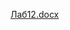 [Лаб12.docx](https://docs.google.com/document/d/1xT2ULM64ezdjuqhQ27pf80ZDRMf7L8NR/edit?usp=sharing&ouid=107099367510336680885&rtpof=true&sd=true)
